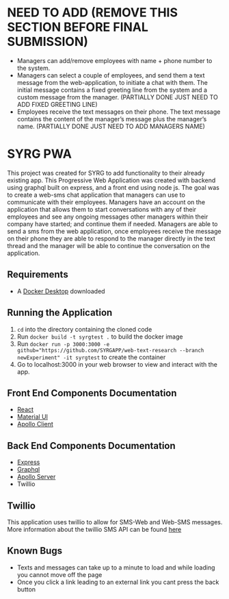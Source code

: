 # NEED TO ADD (REMOVE THIS SECTION BEFORE FINAL SUBMISSION)
- Managers can add/remove employees with name + phone number to the system.
- Managers can select a couple of employees, and send them a text message from the web-application, to initiate a chat with them. The initial message contains a fixed greeting line from the system and a custom message from the manager. (PARTIALLY DONE JUST NEED TO ADD FIXED GREETING LINE)
- Employees receive the text messages on their phone. The text message contains the content of the manager’s message plus the manager’s name. (PARTIALLY DONE JUST NEED TO ADD MANAGERS NAME)

# SYRG PWA
This project was created for SYRG to add functionality to their already existing app.
This Progressive Web Application was created with backend using graphql built on express, and a
front end using node js. The goal was to create a web-sms chat application that managers can use to communicate with their employees.
Managers have an account on the application that allows them to start conversations with any of their employees and see any ongoing messages other managers within their company have started; and continue them if needed. Managers are able to send a sms from the web application, once employees receive the message on their phone they are able to respond to the manager directly in the text thread and the manager will be able to continue the conversation on the application.

## Requirements
- A [Docker Desktop](https://www.docker.com/products/docker-desktop) downloaded

## Running the Application
1. `cd` into the directory containing the cloned code
2. Run `docker build -t syrgtest .` to build the docker image
3. Run `docker run -p 3000:3000 -e github="https://github.com/SYRGAPP/web-text-research --branch newExperiment" -it syrgtest` to create the container
4. Go to localhost:3000 in your web browser to view and interact with the app.

## Front End Components Documentation
- [React](https://reactnavigation.org/docs/en/getting-started.html)
- [Material UI](https://material-ui.com/getting-started/installation/)
- [Apollo Client](https://www.apollographql.com/docs/react/)
## Back End Components Documentation
- [Express](https://expressjs.com/en/4x/api.html)
- [Graphql](https://graphql.org/learn/)
- [Apollo Server](https://www.apollographql.com/docs/apollo-server/)
- Twillio
## Twillio
This application uses twillio to allow for SMS-Web and Web-SMS messages. More information about the twillio SMS API can be found [here](https://www.twilio.com/docs/sms)
## Known Bugs
- Texts and messages can take up to a minute to load and while loading you cannot move off the page
- Once you click a link leading to an external link you cant press the back button
